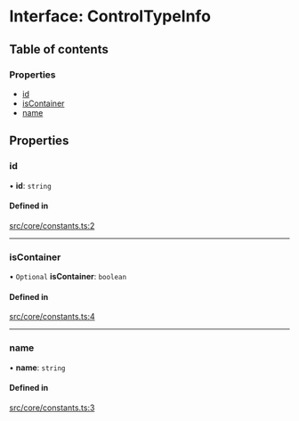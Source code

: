 # Interface: ControlTypeInfo

## Table of contents

### Properties

- [id](../wiki/ControlTypeInfo#id)
- [isContainer](../wiki/ControlTypeInfo#iscontainer)
- [name](../wiki/ControlTypeInfo#name)

## Properties

### id

• **id**: `string`

#### Defined in

[src/core/constants.ts:2](https://github.com/decisively-io/interview-sdk/blob/77d32c1ca407f93925481973bd6e1fbe32ee8c59/src/core/constants.ts#L2)

___

### isContainer

• `Optional` **isContainer**: `boolean`

#### Defined in

[src/core/constants.ts:4](https://github.com/decisively-io/interview-sdk/blob/77d32c1ca407f93925481973bd6e1fbe32ee8c59/src/core/constants.ts#L4)

___

### name

• **name**: `string`

#### Defined in

[src/core/constants.ts:3](https://github.com/decisively-io/interview-sdk/blob/77d32c1ca407f93925481973bd6e1fbe32ee8c59/src/core/constants.ts#L3)
